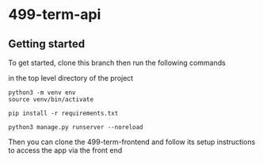 # 499-term-api



## Getting started

To get started, clone this branch then run the following commands

in the top level directory of the project

```
python3 -m venv env
source venv/bin/activate

pip install -r requirements.txt

python3 manage.py runserver --noreload
```

Then you can clone the 499-term-frontend and follow its setup instructions to access the app via the front end
